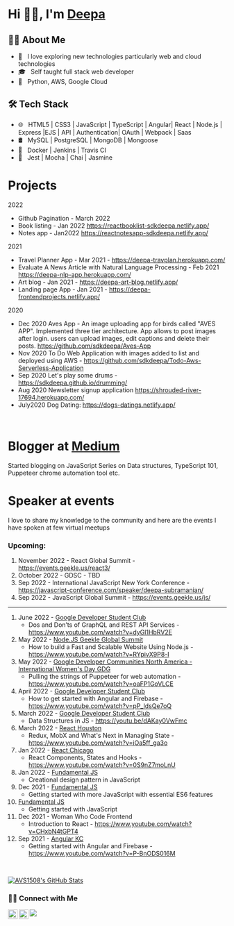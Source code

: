<!--
**sdkdeepa/Deepa** is a ✨ _special_ ✨ repository because its `README.md` (this file) appears on your GitHub profile.
Here are some ideas to get you started:
-->
# Hi 👋🏽, I'm [Deepa](https://www.deepasubramanian.dev/) 

<h2> 👩‍💻 About Me </h2>

- 🤩 &nbsp; I love exploring new technologies particularly web and cloud technologies
- 🎓 &nbsp; Self taught full stack web developer
- 🌱 &nbsp; Python, AWS, Google Cloud
<!--
- ✍️ &nbsp; Pursuing Full stack development and artist /painter as hobbies/side hustles.-->

<h2>🛠 Tech Stack</h2>

- 🌐 &nbsp; HTML5 | CSS3 | JavaScript | TypeScript | Angular| React | Node.js | Express |EJS | API | Authentication| OAuth | Webpack |  Saas 
- 🛢 &nbsp; MySQL | PostgreSQL | MongoDB | Mongoose 
- 🚓 &nbsp; Docker | Jenkins | Travis CI 
- 🔧 &nbsp; Jest | Mocha | Chai | Jasmine

<!-- - 🖥 &nbsp; -->

<h1> Projects </h1>

2022
 - Github Pagination - March 2022 
 - Book listing - Jan 2022 https://reactbooklist-sdkdeepa.netlify.app/
 - Notes app - Jan2022 https://reactnotesapp-sdkdeepa.netlify.app/

2021
- Travel Planner App - Mar 2021 - https://deepa-travplan.herokuapp.com/
- Evaluate A News Article with Natural Language Processing - Feb 2021 
 https://deepa-nlp-app.herokuapp.com/
- Art blog - Jan 2021 - https://deepa-art-blog.netlify.app/
- Landing page App - Jan 2021 - https://deepa-frontendprojects.netlify.app/

2020
- Dec 2020 
    Aves App - An image uploading app for birds called "AVES APP". Implemented three tier architecture. App allows to post images after login. users can upload images, edit captions and delete their posts. https://github.com/sdkdeepa/Aves-App
- Nov 2020 
    To Do Web Application with images added to list and deployed using AWS -  https://github.com/sdkdeepa/Todo-Aws-Serverless-Application
- Sep 2020
    Let's play some drums -  https://sdkdeepa.github.io/drumming/
- Aug 2020 
     Newsletter signup application  https://shrouded-river-17694.herokuapp.com/
- July2020 
     Dog Dating:  https://dogs-datings.netlify.app/
 <br />
<h1> Blogger at <a href="https://medium.com/@sdkdeepa">Medium</a> </h1>
 Started blogging on JavaScript Series on Data structures, TypeScript 101, Puppeteer chrome automation tool etc.
<br />
<h1> Speaker at events </h1>

I love to share my knowledge to the community and here are the events I have spoken at few virtual meetups

<h3> Upcoming: </h3>

1. November 2022 - React Global Summit - https://events.geekle.us/react3/
2. October 2022 - GDSC - TBD 
3. Sep 2022 - International JavaScript New York Conference - https://javascript-conference.com/speaker/deepa-subramanian/
4. Sep 2022 - JavaScript Global Summit - https://events.geekle.us/js/

<hr>

1. June 2022 - [Google Developer Student Club](https://gdsc.community.dev/events/details/developer-student-clubs-conestoga-college-waterloo-campus-presents-dos-and-donts-of-graphql-and-rest-api-services/) 
   - Dos and Don’ts of GraphQL and REST API Services - https://www.youtube.com/watch?v=dyGl1HbRV2E
2. May 2022 - [Node.JS Geekle Global Summit](https://events.geekle.us/nodejs/) 
   - How to build a Fast and Scalable Website Using Node.js - https://www.youtube.com/watch?v=RYpivX9P8-I
3. May 2022 - [Google Developer Communities North America - International Women's Day GDG](https://rsvp.withgoogle.com/events/iwd-northamerica)
   - Pulling the strings of Puppeteer for web automation - https://www.youtube.com/watch?v=oaFP1GoVLCE
4. April 2022 - [Google Developer Student Club](https://gdsc.community.dev/events/details/developer-student-clubs-conestoga-college-waterloo-campus-presents-how-to-get-started-with-angular-and-firebase-online-event/)
   - How to get started with Angular and Firebase - https://www.youtube.com/watch?v=pP_ldsQe7oQ
5. March 2022 - [Google Developer Student Club](https://gdsc.community.dev/events/details/developer-student-clubs-conestoga-college-waterloo-campus-presents-js-data-structures-online-event/)
   - Data Structures in JS -  https://youtu.be/dAKay0VwFmc 
6. March 2022 - [React Houston](https://www.meetup.com/Houston-React-Js-Group/events/283828748/)
   - Redux, MobX and What's Next in Managing State - https://www.youtube.com/watch?v=iOa5ff_ga3o
7. Jan 2022 - [React Chicago](https://www.meetup.com/React-Chicago/events/282659282/)
    - React Components, States and Hooks - https://www.youtube.com/watch?v=0S9nZ7moLnU
8. Jan 2022 - [Fundamental JS](https://www.meetup.com/sandiegojs/events/283090494)
   - Creational design pattern in JavaScript 
9. Dec 2021 - [Fundamental JS](https://www.meetup.com/sandiegojs/events/whwkqsyccqbdc/) 
   - Getting started with more JavaScript with essential ES6 features 
10. [Fundamental JS](https://www.meetup.com/sandiegojs/events/whwkqsyccnbkc/)
    - Getting started with JavaScript
11. Dec 2021 - Woman Who Code Frontend 
    - Introduction to React - https://www.youtube.com/watch?v=CHxbN4tGPT4
12. Sep 2021 - [Angular KC](https://www.meetup.com/angularkc/events/279845252/)
    - Getting started with Angular and Firebase - https://www.youtube.com/watch?v=P-BnODS016M
<br />

[![AVS1508's GitHub Stats](https://github-readme-stats.vercel.app/api?username=sdkdeepa&show_icons=true)](https://github.com/sdkdeepa)

<h3> 🤝🏻 Connect with Me </h3>
<a href="https://twitter.com/sdk_deepa">
  <img align="left" alt="Deepa" width="22px"src="https://cdn.jsdelivr.net/npm/simple-icons@v3/icons/twitter.svg" />
</a>
<a href="https://www.linkedin.com/in/sdkdeepa/">
  <img align="left" alt="Deepa's LinkedIn" width="22px" src="https://cdn.jsdelivr.net/npm/simple-icons@v3/icons/linkedin.svg" />
</a>

![](https://visitor-badge.glitch.me/badge?page_id=sdkdeepa.sdk.deepa)
<br />

